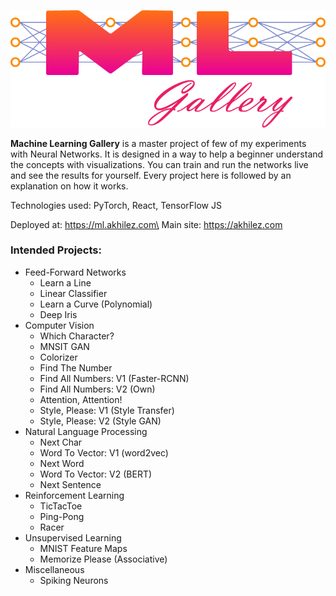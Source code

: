 ![MLGalleryLogo](react_ml_gallery/src/landing/ml_logo/ml_logo.png)

**Machine Learning Gallery** is a master project of few of my experiments with Neural Networks. It is designed in a way to help a beginner understand the concepts with visualizations. You can train and run the networks live and see the results for yourself. Every project here is followed by an explanation on how it works.

Technologies used: PyTorch, React, TensorFlow JS

Deployed at: https://ml.akhilez.com\
Main site: https://akhilez.com


### Intended Projects:

 - Feed-Forward Networks
   - Learn a Line
   - Linear Classifier
   - Learn a Curve (Polynomial)
   - Deep Iris
 - Computer Vision
   - Which Character?
   - MNSIT GAN
   - Colorizer
   - Find The Number
   - Find All Numbers: V1 (Faster-RCNN)
   - Find All Numbers: V2 (Own)
   - Attention, Attention!
   - Style, Please: V1 (Style Transfer)
   - Style, Please: V2 (Style GAN)
 - Natural Language Processing
   - Next Char
   - Word To Vector: V1 (word2vec)
   - Next Word
   - Word To Vector: V2 (BERT)
   - Next Sentence
 - Reinforcement Learning
   - TicTacToe
   - Ping-Pong
   - Racer
 - Unsupervised Learning
   - MNIST Feature Maps
   - Memorize Please (Associative)
 - Miscellaneous
   - Spiking Neurons
